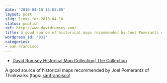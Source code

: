 ```yaml
---
date: '2010-04-10 15:03:09'
layout: post
slug: links-for-2010-04-10
status: publish
ref: http://www.davidrumsey.com/
title: A good source of historical maps recommended by Joel Pomerantz of Thinkwalks
wordpress_id: '831'
categories:
- San Francisco
---
```


  * [David Rumsey Historical Map Collection| The Collection](http://www.davidrumsey.com/)


A good source of historical maps recommended by Joel Pomerantz of Thinkwalks (tags: [sanfrancisco](http://delicious.com/eob/sanfrancisco))



